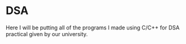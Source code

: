 # DSA
Here I will be putting all of the programs I made using C/C++ for DSA practical given by our university.
